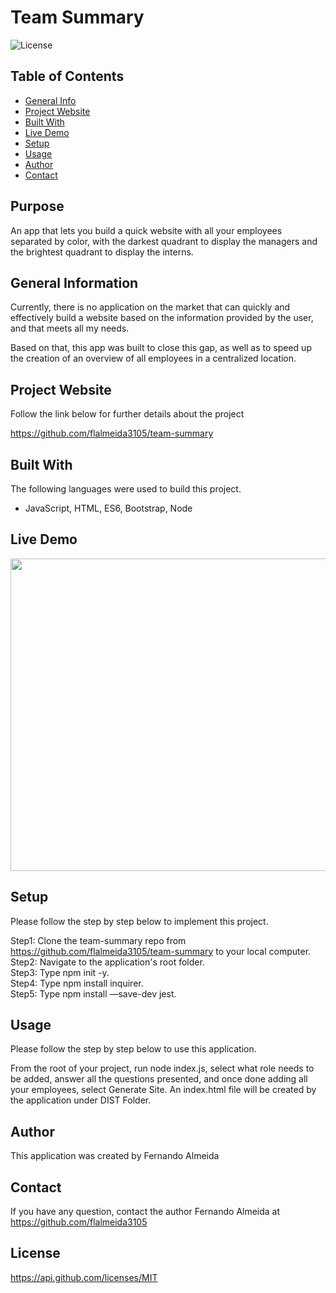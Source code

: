 
# Team Summary 

![License](https://img.shields.io/badge/License-MIT-orange.svg?style=plastic&logo=appveyor)

## Table of Contents
* [General Info](#general-information)
* [Project Website](#project-website)
* [Built With](#Built-With)
* [Live Demo](#live-demo)
* [Setup](#setup)
* [Usage](#usage)
* [Author](#author)
* [Contact](#Contact)

## Purpose
An app that lets you build a quick website with all your employees separated by color, with the darkest quadrant to display the managers and the brightest quadrant to display the interns. 


## General Information
Currently, there is no application on the market that can quickly and effectively build a website based on the information provided by the user, and that meets all my needs. 

Based on that, this app was built to close this gap, as well as to speed up the creation of an overview of all employees in a centralized location. 

 


## Project Website
Follow the link below for further details about the project 

https://github.com/flalmeida3105/team-summary 


## Built With
The following languages were used to build this project. 

*  JavaScript, HTML, ES6, Bootstrap, Node 


## Live Demo
 <img src="../assets/images/demo.gif" width="550" height="500"> 


## Setup
Please follow the step by step below to implement this project. 

Step1: Clone the team-summary repo from https://github.com/flalmeida3105/team-summary to your local computer. <br> Step2: Navigate to the application's root folder. <br> Step3: Type npm init -y. <br> Step4: Type npm install inquirer. <br> Step5: Type npm install —save-dev jest. 


## Usage
Please follow the step by step below to use this application. 

From the root of your project, run node index.js, select what role needs to be added, answer all the questions presented, and once done adding all your employees, select Generate Site. An index.html file will be created by the application under DIST Folder.  


## Author
This application was created by Fernando Almeida

## Contact
If you have any question, contact the author Fernando Almeida at https://github.com/flalmeida3105

## License
 https://api.github.com/licenses/MIT
